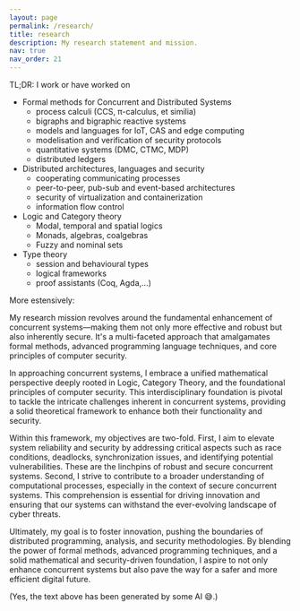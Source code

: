 ```yaml
---
layout: page
permalink: /research/
title: research
description: My research statement and mission.
nav: true
nav_order: 21
---
```

TL;DR: I work or have worked on 
- Formal methods for Concurrent and Distributed Systems
    - process calculi (CCS, π-calculus, et similia)
    - bigraphs and bigraphic reactive systems
    - models and languages for IoT, CAS and edge computing
    - modelisation and verification of security protocols
    - quantitative systems (DMC, CTMC, MDP)
    - distributed ledgers
- Distributed architectures, languages and security
    - cooperating communicating processes
    - peer-to-peer, pub-sub and event-based architectures
    - security of virtualization and containerization
    - information flow control
- Logic and Category theory
    - Modal, temporal and spatial logics
    - Monads, algebras, coalgebras
    - Fuzzy and nominal sets
- Type theory
    - session and behavioural types
    - logical frameworks
    - proof assistants (Coq, Agda,…)

More estensively:

My research mission revolves around the fundamental enhancement of concurrent systems—making them not only more effective and robust but also inherently secure. It's a multi-faceted approach that amalgamates formal methods, advanced programming language techniques, and core principles of computer security.

In approaching concurrent systems, I embrace a unified mathematical perspective deeply rooted in Logic, Category Theory, and the foundational principles of computer security. This interdisciplinary foundation is pivotal to tackle the intricate challenges inherent in concurrent systems, providing a solid theoretical framework to enhance both their functionality and security.

Within this framework, my objectives are two-fold. First, I aim to elevate system reliability and security by addressing critical aspects such as race conditions, deadlocks, synchronization issues, and identifying potential vulnerabilities. These are the linchpins of robust and secure concurrent systems. Second, I strive to contribute to a broader understanding of computational processes, especially in the context of secure concurrent systems. This comprehension is essential for driving innovation and ensuring that our systems can withstand the ever-evolving landscape of cyber threats.

Ultimately, my goal is to foster innovation, pushing the boundaries of distributed programming, analysis, and security methodologies. By blending the power of formal methods, advanced programming techniques, and a solid mathematical and security-driven foundation, I aspire to not only enhance concurrent systems but also pave the way for a safer and more efficient digital future.

(Yes, the text above has been generated by some AI 😅.)

